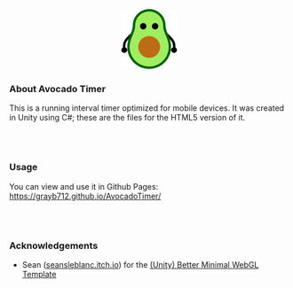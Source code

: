 <div align="center">
  <a href="https://github.com/GrayB712/AvocadoTimer">
    <img src="ReadMeFiles/CuteAvocadoLowRes2.png" alt="Logo" width="100" height="108">
  </a>
</div>



  ### About Avocado Timer

  This is a running interval timer optimized for mobile devices. It was created in Unity using C#; these are the files for the HTML5 version of it.

  <br>
  <br>
  
  ### Usage

  You can view and use it in Github Pages: <link>https://grayb712.github.io/AvocadoTimer/</link>



  <br>
  <br>
  
  ### Acknowledgements

  * []() Sean (<a href="https://seansleblanc.itch.io/">seansleblanc.itch.io</a>) for the <a href="https://seansleblanc.itch.io/better-minimal-webgl-template">(Unity) Better Minimal WebGL Template</a>

